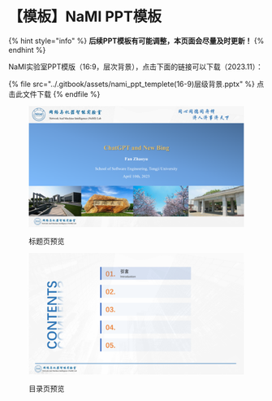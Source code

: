 # 【模板】NaMI PPT模板

{% hint style="info" %}
**后续PPT模板有可能调整，本页面会尽量及时更新！**
{% endhint %}

NaMI实验室PPT模版（16:9，层次背景），点击下面的链接可以下载（2023.11）：

{% file src="../.gitbook/assets/nami_ppt_templete(16-9)层级背景.pptx" %}
点击此文件下载
{% endfile %}

<figure><img src="../.gitbook/assets/image (5) (1).png" alt=""><figcaption><p>标题页预览</p></figcaption></figure>

<figure><img src="../.gitbook/assets/image (9) (1).png" alt=""><figcaption><p>目录页预览</p></figcaption></figure>
